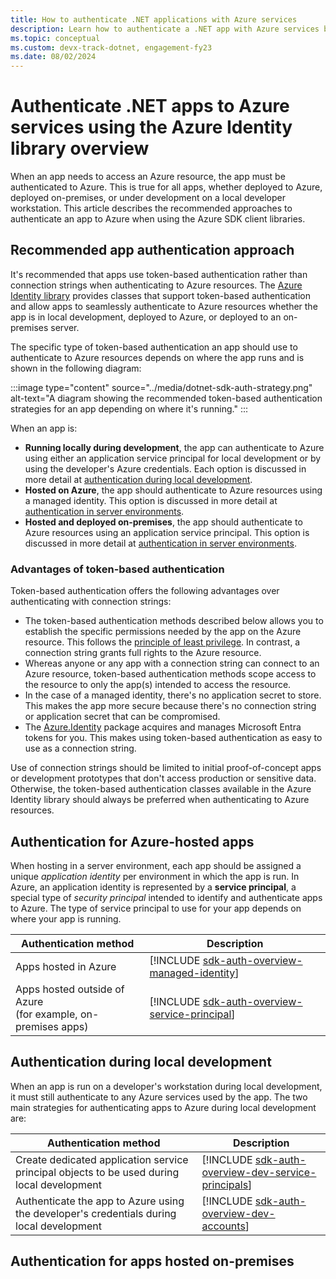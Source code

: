```yaml
---
title: How to authenticate .NET applications with Azure services
description: Learn how to authenticate a .NET app with Azure services by using classes in the Azure Identity library.
ms.topic: conceptual
ms.custom: devx-track-dotnet, engagement-fy23
ms.date: 08/02/2024
---
```


# Authenticate .NET apps to Azure services using the Azure Identity library overview

When an app needs to access an Azure resource, the app must be authenticated to Azure. This is true for all apps, whether deployed to Azure, deployed on-premises, or under development on a local developer workstation. This article describes the recommended approaches to authenticate an app to Azure when using the Azure SDK client libraries.

## Recommended app authentication approach

It's recommended that apps use token-based authentication rather than connection strings when authenticating to Azure resources. The [Azure Identity library](/dotnet/api/overview/azure/identity-readme?view=azure-dotnet&preserve-view=true) provides classes that support token-based authentication and allow apps to seamlessly authenticate to Azure resources whether the app is in local development, deployed to Azure, or deployed to an on-premises server.

The specific type of token-based authentication an app should use to authenticate to Azure resources depends on where the app runs and is shown in the following diagram:

:::image type="content" source="../media/dotnet-sdk-auth-strategy.png" alt-text="A diagram showing the recommended token-based authentication strategies for an app depending on where it's running." :::

When an app is:

- **Running locally during development**, the app can authenticate to Azure using either an application service principal for local development or by using the developer's Azure credentials. Each option is discussed in more detail at [authentication during local development](#authentication-during-local-development).
- **Hosted on Azure**, the app should authenticate to Azure resources using a managed identity. This option is discussed in more detail at [authentication in server environments](#authentication-for-azure-hosted-environments).
- **Hosted and deployed on-premises**, the app should authenticate to Azure resources using an application service principal. This option is discussed in more detail at [authentication in server environments](#authentication-for-apps-hosted-on-premises).

### Advantages of token-based authentication

Token-based authentication offers the following advantages over authenticating with connection strings:

- The token-based authentication methods described below allows you to establish the specific permissions needed by the app on the Azure resource. This follows the [principle of least privilege](https://en.wikipedia.org/wiki/Principle_of_least_privilege). In contrast, a connection string grants full rights to the Azure resource.
- Whereas anyone or any app with a connection string can connect to an Azure resource, token-based authentication methods scope access to the resource to only the app(s) intended to access the resource.  
- In the case of a managed identity, there's no application secret to store. This makes the app more secure because there's no connection string or application secret that can be compromised.
- The [Azure.Identity](https://www.nuget.org/packages/Azure.Identity) package acquires and manages Microsoft Entra tokens for you. This makes using token-based authentication as easy to use as a connection string.

Use of connection strings should be limited to initial proof-of-concept apps or development prototypes that don't access production or sensitive data. Otherwise, the token-based authentication classes available in the Azure Identity library should always be preferred when authenticating to Azure resources.

## Authentication for Azure-hosted apps

When hosting in a server environment, each app should be assigned a unique *application identity* per environment in which the app is run. In Azure, an application identity is represented by a **service principal**, a special type of *security principal* intended to identify and authenticate apps to Azure. The type of service principal to use for your app depends on where your app is running.

| Authentication method | Description |
|-----------------------|-------------|
| Apps hosted in Azure  | [!INCLUDE [sdk-auth-overview-managed-identity](../includes/sdk-auth-overview-managed-identity.md)]            |
| Apps hosted outside of Azure<br>(for example, on-premises apps) | [!INCLUDE [sdk-auth-overview-service-principal](../includes/sdk-auth-overview-service-principal.md)] |

## Authentication during local development

When an app is run on a developer's workstation during local development, it must still authenticate to any Azure services used by the app. The two main strategies for authenticating apps to Azure during local development are:

| Authentication method | Description |
|-----------------------|-------------|
| Create dedicated application service principal objects to be used during local development | [!INCLUDE [sdk-auth-overview-dev-service-principals](../includes/sdk-auth-overview-dev-service-principals.md)] |
| Authenticate the app to Azure using the developer's credentials during local development | [!INCLUDE [sdk-auth-overview-dev-accounts](../includes/sdk-auth-overview-dev-accounts.md)] |

## Authentication for apps hosted on-premises
